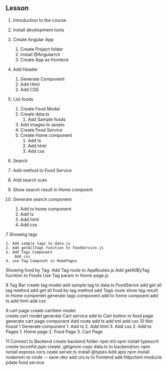 ## Lesson 
1. Introduction to the course
2. Install development tools
3. Create Angular App
   1. Create Project folder
   2. Install @Angular/cli
   3. Create App as frontend
4. Add Header
    1. Generate Component
    2. Add Html
    3. Add CSS

5. List foods
    1. Create Food Model
    2. Create data.ts
        1. Add Sample foods
    3. Add images to assets
    4. Create Food Service
    5. Create Home component
        1. Add ts
        2. Add html
        3. Add css
        
6. Search
  1. Add method to Food Service
  2. Add search oute
  3. Show search result in Home compoent
  4. Generate search component
      1. Add to home component
      2. Add ts
      3. Add html
      4. Add css


7 Showing tags

    1. Add sample tags to data.js
    2. Add getAllTags function to foodService.js
    3. Add Tags Component
        Add css
    4. use Tag Componet in HomePages

  Showing food by Tag:
    Add Tag route to AppRoutes.js
    Add getAllByTag fucntion to Foods
    Use Tag param in Home page.js
      

 8 Tag Bar 
     create tag model
     add sample tag to data.ts
     FoodSerive 
       add get all tag method
       add get all food by tag method
     add Tags route
     show tag result in Home compentet
     generate tags component
        add to home compoent
        add ts
        add html
        add css
              

   9  cart page
         create cartitem  model  
         create cart model
         generate Cart service
         add to Cart button in food page
         generate cart page component
            Add route
            add ts
            add tml
            add css
10 Not found
  1 Generate component
    1. Add ts
    2. Add html
    3. Add css
  2. Add to Pages
    1. Home page
    2. Food Page
    3. Cart Page
      
 11 Connect to Backend
     create backend folder
     npm init
     npm install typescrit
     create tsconfid.jspn
     create .gitignore
     copy data.ts to backend/src
     npm isntall express cors
     ceate server.ts
        install @types
        Add apis
    npm install nodemon ts-node -- save-dev
    add urs.ts to frontend
    add httpclient moducle
     pdate food service          